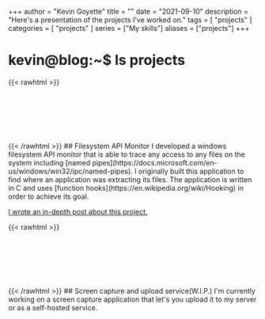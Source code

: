 +++
author = "Kevin Goyette"
title = ""
date = "2021-09-10"
description = "Here's a presentation of the projects I've worked on."
tags = [
    "projects"
]
categories = [
    "projects"
]
series = ["My skills"]
aliases = ["projects"]
+++


# kevin@blog:\~$ ls projects


{{< rawhtml >}}
<div style="margin-top: 7rem;"></div>
{{< /rawhtml >}}
## Filesystem API Monitor
I developed a windows filesystem API monitor that is able to trace any access to any files on the system including [named pipes](https://docs.microsoft.com/en-us/windows/win32/ipc/named-pipes).
I originally built this application to find where an application was extracting its files. 
The application is written in C and uses [function hooks](https://en.wikipedia.org/wiki/Hooking) in order to achieve its goal. 

[I wrote an in-depth post about this project.](/posts/fs_capture/)



{{< rawhtml >}}
<div style="margin-top: 7rem;"></div>
{{< /rawhtml >}}
## Screen capture and upload service(W.I.P.)
I'm currently working on a screen capture application that let's you upload 
it to my server or as a self-hosted service. 




